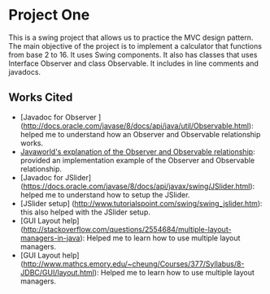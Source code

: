 # Project One
This is a swing project that allows us to practice the MVC design pattern. The main objective of the project is to implement a calculator that functions from base 2 to 16. It uses Swing  components. It also has classes that uses Interface Observer and class Observable. It includes in line comments and javadocs.

## Works Cited
- [Javadoc for Observer ] (http://docs.oracle.com/javase/8/docs/api/java/util/Observable.html): helped me to understand how an Observer and Observable relationship works.
- [Javaworld's explanation of the Observer and Observable relationship](http://www.javaworld.com/article/2077258/learn-java/observer-and-observable.html): provided an implementation example of the Observer and Observable relationship.
- [Javadoc for JSlider] (https://docs.oracle.com/javase/8/docs/api/javax/swing/JSlider.html): helped me to understand how to setup the JSlider.
- [JSlider setup] (http://www.tutorialspoint.com/swing/swing_jslider.htm): this also helped with the JSlider setup.
- [GUI Layout help] (http://stackoverflow.com/questions/2554684/multiple-layout-managers-in-java): Helped me to learn how to use multiple layout managers.
- [GUI Layout help] (http://www.mathcs.emory.edu/~cheung/Courses/377/Syllabus/8-JDBC/GUI/layout.html): Helped me to learn how to use multiple layout managers.


